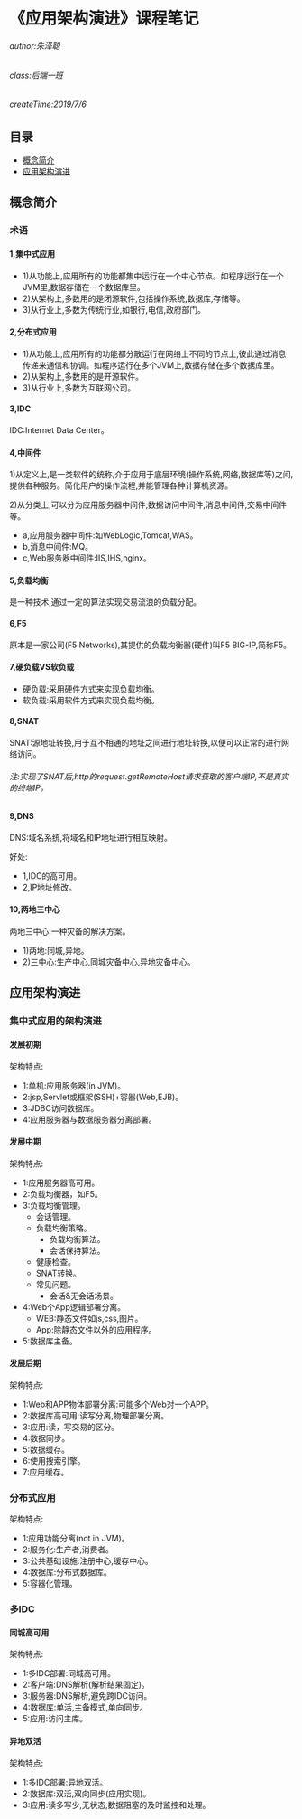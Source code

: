 # 《应用架构演进》课程笔记

###### author:朱泽聪

###### class:后端一班

###### createTime:2019/7/6

## 目录

* [概念简介](#概念简介)
* [应用架构演进](#应用架构演进)

## 概念简介

### 术语

#### 1,集中式应用

* 1)从功能上,应用所有的功能都集中运行在一个中心节点。如程序运行在一个JVM里,数据存储在一个数据库里。
* 2)从架构上,多数用的是闭源软件,包括操作系统,数据库,存储等。
* 3)从行业上,多数为传统行业,如银行,电信,政府部门。

#### 2,分布式应用

* 1)从功能上,应用所有的功能都分散运行在网络上不同的节点上,彼此通过消息传递来通信和协调。如程序运行在多个JVM上,数据存储在多个数据库里。
* 2)从架构上,多数用的是开源软件。
* 3)从行业上,多数为互联网公司。

#### 3,IDC

IDC:Internet Data Center。

#### 4,中间件

1)从定义上,是一类软件的统称,介于应用于底层环境(操作系统,网络,数据库等)之间,提供各种服务。简化用户的操作流程,并能管理各种计算机资源。

2)从分类上,可以分为应用服务器中间件,数据访问中间件,消息中间件,交易中间件等。

* a,应用服务器中间件:如WebLogic,Tomcat,WAS。
* b,消息中间件:MQ。
* c,Web服务器中间件:IIS,IHS,nginx。

#### 5,负载均衡

是一种技术,通过一定的算法实现交易流浪的负载分配。

#### 6,F5

原本是一家公司(F5 Networks),其提供的负载均衡器(硬件)叫F5 BIG-IP,简称F5。

#### 7,硬负载VS软负载

* 硬负载:采用硬件方式来实现负载均衡。
* 软负载:采用软件方式来实现负载均衡。

#### 8,SNAT

SNAT:源地址转换,用于互不相通的地址之间进行地址转换,以便可以正常的进行网络访问。

###### 注:实现了SNAT后,http的request.getRemoteHost请求获取的客户端IP,不是真实的终端IP。

#### 9,DNS

DNS:域名系统,将域名和IP地址进行相互映射。

好处:

* 1,IDC的高可用。
* 2,IP地址修改。

#### 10,两地三中心

两地三中心:一种灾备的解决方案。

* 1)两地:同城,异地。
* 2)三中心:生产中心,同城灾备中心,异地灾备中心。

## 应用架构演进

### 集中式应用的架构演进

#### 发展初期

架构特点:

* 1:单机:应用服务器(in JVM)。
* 2:jsp,Servlet或框架(SSH)+容器(Web,EJB)。
* 3:JDBC访问数据库。
* 4:应用服务器与数据服务器分离部署。

#### 发展中期

架构特点:

* 1:应用服务器高可用。
* 2:负载均衡器，如F5。
* 3:负载均衡管理。
  * 会话管理。
  * 负载均衡策略。
    * 负载均衡算法。
    * 会话保持算法。
  * 健康检查。
  * SNAT转换。
  * 常见问题。
    * 会话&无会话场景。
* 4:Web个App逻辑部署分离。
  * WEB:静态文件如js,css,图片。
  * App:除静态文件以外的应用程序。
* 5:数据库主备。

#### 发展后期

架构特点:

* 1:Web和APP物体部署分离:可能多个Web对一个APP。
* 2:数据库高可用:读写分离,物理部署分离。
* 3:应用:读，写交易的区分。
* 4:数据同步。
* 5:数据缓存。
* 6:使用搜索引擎。
* 7:应用缓存。

### 分布式应用

架构特点:

* 1:应用功能分离(not in JVM)。
* 2:服务化:生产者,消费者。
* 3:公共基础设施:注册中心,缓存中心。
* 4:数据库:分布式数据库。
* 5:容器化管理。

### 多IDC

#### 同城高可用

架构特点:

* 1:多IDC部署:同城高可用。
* 2:客户端:DNS解析(解析结果固定)。
* 3:服务器:DNS解析,避免跨IDC访问。
* 4:数据库:单活,主备模式,单向同步。
* 5:应用:访问主库。

#### 异地双活

架构特点:

* 1:多IDC部署:异地双活。
* 2:数据库:双活,双向同步(应用实现)。
* 3:应用:读多写少,无状态,数据阻塞的及时监控和处理。
